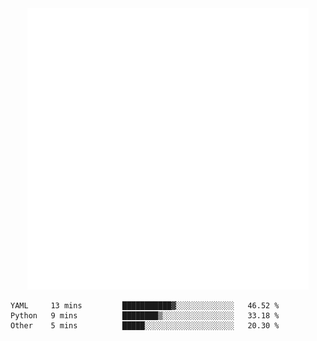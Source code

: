 <div align="center">
    <a href="https://konst.fish">
        <img src="https://raw.githubusercontent.com/konstfish/konstfish/master/fish.svg" alt="Logo" width="450"/>
    </a>
</div>

<!--START_SECTION:waka-->

```text
YAML     13 mins         ███████████▓░░░░░░░░░░░░░   46.52 %
Python   9 mins          ████████▒░░░░░░░░░░░░░░░░   33.18 %
Other    5 mins          █████░░░░░░░░░░░░░░░░░░░░   20.30 %
```

<!--END_SECTION:waka-->
